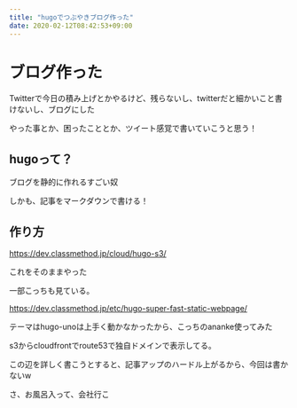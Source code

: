```yaml
---
title: "hugoでつぶやきブログ作った"
date: 2020-02-12T08:42:53+09:00
---
```


# ブログ作った
Twitterで今日の積み上げとかやるけど、残らないし、twitterだと細かいこと書けないし、ブログにした

やった事とか、困ったこととか、ツイート感覚で書いていこうと思う！


## hugoって？
ブログを静的に作れるすごい奴

しかも、記事をマークダウンで書ける！

## 作り方
https://dev.classmethod.jp/cloud/hugo-s3/

これをそのままやった

一部こっちも見ている。

https://dev.classmethod.jp/etc/hugo-super-fast-static-webpage/

テーマはhugo-unoは上手く動かなかったから、こっちのananke使ってみた

s3からcloudfrontでroute53で独自ドメインで表示してる。

この辺を詳しく書こうとすると、記事アップのハードル上がるから、今回は書かないw

さ、お風呂入って、会社行こ